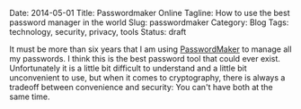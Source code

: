 Date: 2014-05-01
Title: Passwordmaker Online
Tagline: How to use the best password manager in the world
Slug: passwordmaker
Category: Blog
Tags: technology, security, privacy, tools
Status: draft

It must be more than six years that I am using
[PasswordMaker](http://www.passwordmaker.org/passwordmaker.html) to manage all
my passwords. I think this is the best password tool that could ever exist.
Unfortunately it is a little bit difficult to understand and a little bit
unconvenient to use, but when it comes to cryptography, there is always a
tradeoff between convenience and security: You can't have both at the same
time.


